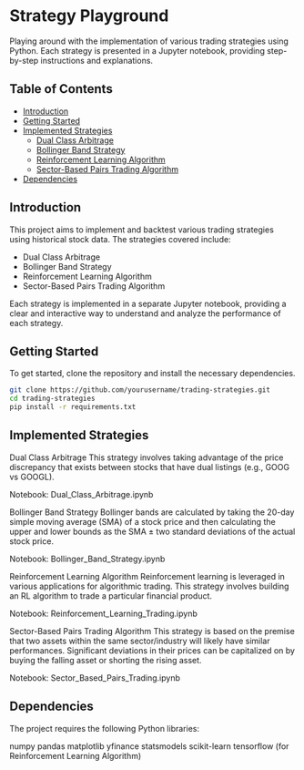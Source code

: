 # Strategy Playground

Playing around with the implementation of various trading strategies using Python. Each strategy is presented in a Jupyter notebook, providing step-by-step instructions and explanations.

## Table of Contents

- [Introduction](#introduction)
- [Getting Started](#getting-started)
- [Implemented Strategies](#implemented-strategies)
  - [Dual Class Arbitrage](#dual-class-arbitrage)
  - [Bollinger Band Strategy](#bollinger-band-strategy)
  - [Reinforcement Learning Algorithm](#reinforcement-learning-algorithm)
  - [Sector-Based Pairs Trading Algorithm](#sector-based-pairs-trading-algorithm)
- [Dependencies](#dependencies)

## Introduction

This project aims to implement and backtest various trading strategies using historical stock data. The strategies covered include:
- Dual Class Arbitrage
- Bollinger Band Strategy
- Reinforcement Learning Algorithm
- Sector-Based Pairs Trading Algorithm

Each strategy is implemented in a separate Jupyter notebook, providing a clear and interactive way to understand and analyze the performance of each strategy.

## Getting Started

To get started, clone the repository and install the necessary dependencies.

```sh
git clone https://github.com/yourusername/trading-strategies.git
cd trading-strategies
pip install -r requirements.txt

```

## Implemented Strategies

Dual Class Arbitrage
This strategy involves taking advantage of the price discrepancy that exists between stocks that have dual listings (e.g., GOOG vs GOOGL).

Notebook: Dual_Class_Arbitrage.ipynb

Bollinger Band Strategy
Bollinger bands are calculated by taking the 20-day simple moving average (SMA) of a stock price and then calculating the upper and lower bounds as the SMA ± two standard deviations of the actual stock price.

Notebook: Bollinger_Band_Strategy.ipynb

Reinforcement Learning Algorithm
Reinforcement learning is leveraged in various applications for algorithmic trading. This strategy involves building an RL algorithm to trade a particular financial product.

Notebook: Reinforcement_Learning_Trading.ipynb

Sector-Based Pairs Trading Algorithm
This strategy is based on the premise that two assets within the same sector/industry will likely have similar performances. Significant deviations in their prices can be capitalized on by buying the falling asset or shorting the rising asset.

Notebook: Sector_Based_Pairs_Trading.ipynb

## Dependencies
The project requires the following Python libraries:

numpy
pandas
matplotlib
yfinance
statsmodels
scikit-learn
tensorflow (for Reinforcement Learning Algorithm)
